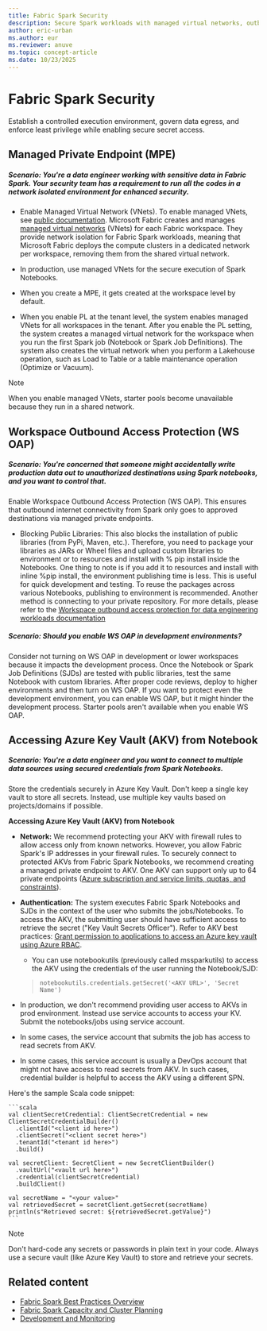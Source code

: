 ```yaml
---
title: Fabric Spark Security
description: Secure Spark workloads with managed virtual networks, outbound protection, private endpoints, and secret management.
author: eric-urban
ms.author: eur
ms.reviewer: anuve
ms.topic: concept-article
ms.date: 10/23/2025
---
```


# Fabric Spark Security

Establish a controlled execution environment, govern data egress, and enforce least privilege while enabling secure secret access.

## Managed Private Endpoint (MPE)

##### Scenario: You're a data engineer working with sensitive data in Fabric Spark. Your security team has a requirement to run all the codes in a network isolated environment for enhanced security.

- Enable Managed Virtual Network (VNets). To enable managed VNets, see [public documentation](/fabric/security/security-managed-vnets-fabric-overview).  Microsoft Fabric creates and manages [managed virtual networks](/fabric/security/security-managed-vnets-fabric-overview) (VNets) for each Fabric workspace. They provide network isolation for Fabric Spark workloads, meaning that Microsoft Fabric deploys the compute clusters in a dedicated network per workspace, removing them from the shared virtual network.

- In production, use managed VNets for the secure execution of Spark Notebooks. 

- When you create a MPE, it gets created at the workspace level by default.  

- When you enable PL at the tenant level, the system enables managed VNets for all workspaces in the tenant. After you enable the PL setting, the system creates a managed virtual network for the workspace when you run the first Spark job (Notebook or Spark Job Definitions). The system also creates the virtual network when you perform a Lakehouse operation, such as Load to Table or a table maintenance operation (Optimize or Vacuum).

> [!NOTE]
> When you enable managed VNets, starter pools become unavailable because they run in a shared network.

## Workspace Outbound Access Protection (WS OAP)

##### Scenario: You're concerned that someone might accidentally write production data out to unauthorized destinations using Spark notebooks, and you want to control that.

Enable Workspace Outbound Access Protection (WS OAP). This ensures that outbound internet connectivity from Spark only goes to approved destinations via managed private endpoints. 

- Blocking Public Libraries: This also blocks the installation of public libraries (from PyPi, Maven, etc.). Therefore, you need to package your libraries as JARs or Wheel files and upload custom libraries to environment or to resources and install with % pip install inside the Notebooks. One thing to note is if you add it to resources and install with inline %pip install, the environment publishing time is less. This is useful for quick development and testing. To reuse the packages across various Notebooks, publishing to environment is recommended. Another method is connecting to your private repository. For more details, please refer to the [Workspace outbound access protection for data engineering workloads documentation](/fabric/security/workspace-outbound-access-protection-data-engineering#option-2-host-a-private-pypi-mirror-on-azure-storage)

##### Scenario: Should you enable WS OAP in development environments?

Consider not turning on WS OAP in development or lower workspaces because it impacts the development process. Once the Notebook or Spark Job Definitions (SJDs) are tested with public libraries, test the same Notebook with custom libraries. After proper code reviews, deploy to higher environments and then turn on WS OAP. If you want to protect even the development environment, you can enable WS OAP, but it might hinder the development process. Starter pools aren't available when you enable WS OAP.

## Accessing Azure Key Vault (AKV) from Notebook

##### Scenario: You're a data engineer and you want to connect to multiple data sources using secured credentials from Spark Notebooks.

Store the credentials securely in Azure Key Vault. Don't keep a single key vault to store all secrets. Instead, use multiple key vaults based on projects/domains if possible.

**Accessing Azure Key Vault (AKV) from Notebook**

- **Network:** We recommend protecting your AKV with firewall rules to allow access only from known networks. However, you allow Fabric Spark's IP addresses in your firewall rules. To securely connect to protected AKVs from Fabric Spark Notebooks, we recommend creating a managed private endpoint to AKV. One AKV can support only up to 64 private endpoints ([Azure subscription and service limits, quotas, and constraints](/azure/azure-resource-manager/management/azure-subscription-service-limits#azure-private-link-limits)). 

- **Authentication:** The system executes Fabric Spark Notebooks and SJDs in the context of the user who submits the jobs/Notebooks. To access the AKV, the submitting user should have sufficient access to retrieve the secret ("Key Vault Secrets Officer"). Refer to AKV best practices: [Grant permission to applications to access an Azure key vault using Azure RBAC](/azure/key-vault/general/rbac-guide?tabs=azure-cli).

    - You can use notebookutils (previously called mssparkutils) to access the AKV using the credentials of the user running the Notebook/SJD:

    > `notebookutils.credentials.getSecret('<AKV URL>', 'Secret Name')`

- In production, we don't recommend providing user access to AKVs in prod environment. Instead use service accounts to access your KV. Submit the notebooks/jobs using service account. 

- In some cases, the service account that submits the job has access to read secrets from AKV. 

- In some cases, this service account is usually a DevOps account that might not have access to read secrets from AKV. In such cases, credential builder is helpful to access the AKV using a different SPN.

Here's the sample Scala code snippet: 

    ```scala
    val clientSecretCredential: ClientSecretCredential = new ClientSecretCredentialBuilder()
      .clientId("<client id here>")
      .clientSecret("<client secret here>")
      .tenantId("<tenant id here>")
      .build()
    
    val secretClient: SecretClient = new SecretClientBuilder()
      .vaultUrl("<vault url here>")
      .credential(clientSecretCredential)
      .buildClient()
    
    val secretName = "<your value>"
    val retrievedSecret = secretClient.getSecret(secretName)
    println(s"Retrieved secret: ${retrievedSecret.getValue}")
    ```

> [!NOTE] 
> Don't hard-code any secrets or passwords in plain text in your code. Always use a secure vault (like Azure Key Vault) to store and retrieve your secrets.

## Related content

- [Fabric Spark Best Practices Overview](./spark-best-practices-overview.md)
- [Fabric Spark Capacity and Cluster Planning](spark-best-practices-capacity-planning.md)
- [Development and Monitoring](spark-best-practices-development-monitoring.md)
